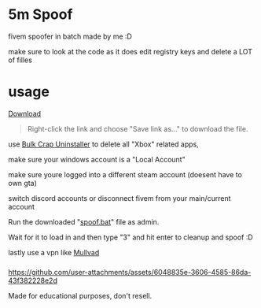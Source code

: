 # 5m Spoof

fivem spoofer in batch made by me :D

make sure to look at the code as it does edit registry keys and delete a LOT of filles

# usage

[Download](https://github.com/M1noa/5m-spoof/raw/refs/heads/main/spoof.bat)
> Right-click the link and choose "Save link as..." to download the file.

use [Bulk Crap Uninstaller](https://github.com/Klocman/Bulk-Crap-Uninstaller/releases) to delete all "Xbox" related apps,

make sure your windows account is a "Local Account"

make sure youre logged into a different steam account (doesent have to own gta)

switch discord accounts or disconnect fivem from your main/current account

Run the downloaded "[spoof.bat](https://github.com/M1noa/5m-spoof/raw/refs/heads/main/spoof.bat)" file as admin.

Wait for it to load in and then type "3" and hit enter to cleanup and spoof :D

lastly use a vpn like [Mullvad](https://mullvad.net)

###
###
###


https://github.com/user-attachments/assets/6048835e-3606-4585-86da-43f382228e2d





Made for educational purposes, don't resell.
